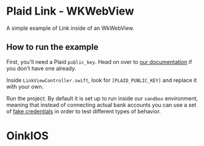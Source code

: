 # Plaid Link - WKWebView

A simple example of Link inside of an WkWebView.

## How to run the example

First, you'll need a Plaid `public_key`. Head on over
to [our documentation][quickstart] if you don't have one already.

Inside `LinkViewController.swift`, look for `[PLAID_PUBLIC_KEY]` and replace it
with your own.

Run the project. By default it is set up to run inside our `sandbox`
environment, meaning that instead of connecting actual bank accounts you can use
a set of [fake credentials][sandbox-docs] in order to test different types of
behavior.

[quickstart]: https://plaid.com/docs/quickstart/
[sandbox-docs]: https://plaid.com/docs/api/#sandbox
# OinkIOS

